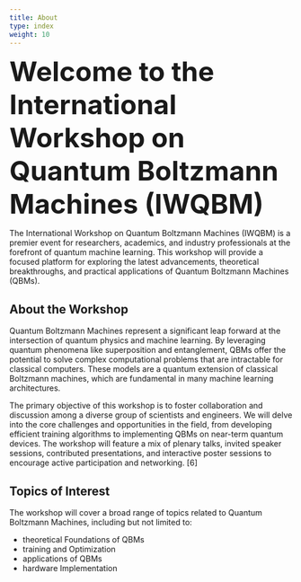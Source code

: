 ```yaml
---
title: About
type: index
weight: 10
---
```


<font size=7>**Welcome to the International Workshop on Quantum Boltzmann Machines (IWQBM)**</font>


The International Workshop on Quantum Boltzmann Machines (IWQBM) is a premier event for researchers, academics, and industry professionals at the forefront of quantum machine learning. This workshop will provide a focused platform for exploring the latest advancements, theoretical breakthroughs, and practical applications of Quantum Boltzmann Machines (QBMs).

## About the Workshop
Quantum Boltzmann Machines represent a significant leap forward at the intersection of quantum physics and machine learning. By leveraging quantum phenomena like superposition and entanglement, QBMs offer the potential to solve complex computational problems that are intractable for classical computers. These models are a quantum extension of classical Boltzmann machines, which are fundamental in many machine learning architectures.

The primary objective of this workshop is to foster collaboration and discussion among a diverse group of scientists and engineers. We will delve into the core challenges and opportunities in the field, from developing efficient training algorithms to implementing QBMs on near-term quantum devices. The workshop will feature a mix of plenary talks, invited speaker sessions, contributed presentations, and interactive poster sessions to encourage active participation and networking. [6]

## Topics of Interest
The workshop will cover a broad range of topics related to Quantum Boltzmann Machines, including but not limited to:

- theoretical Foundations of QBMs
- training and Optimization
- applications of QBMs
- hardware Implementation